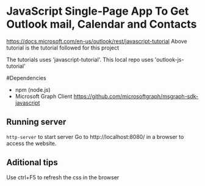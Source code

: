 # JavaScript Single-Page App To Get Outlook mail, Calendar and Contacts
https://docs.microsoft.com/en-us/outlook/rest/javascript-tutorial
Above tutorial is the tutorial followed for this project

The tutorials uses 'javascript-tutorial'. This local repo uses 'outlook-js-tutorial'

#Dependencies
- npm (node.js)
- Microsoft Graph Client https://github.com/microsoftgraph/msgraph-sdk-javascript 

## Running server
`http-server` to start server
Go to http://localhost:8080/ in a browser to access the website.

## Aditional tips
Use ctrl+F5 to refresh the css in the browser
